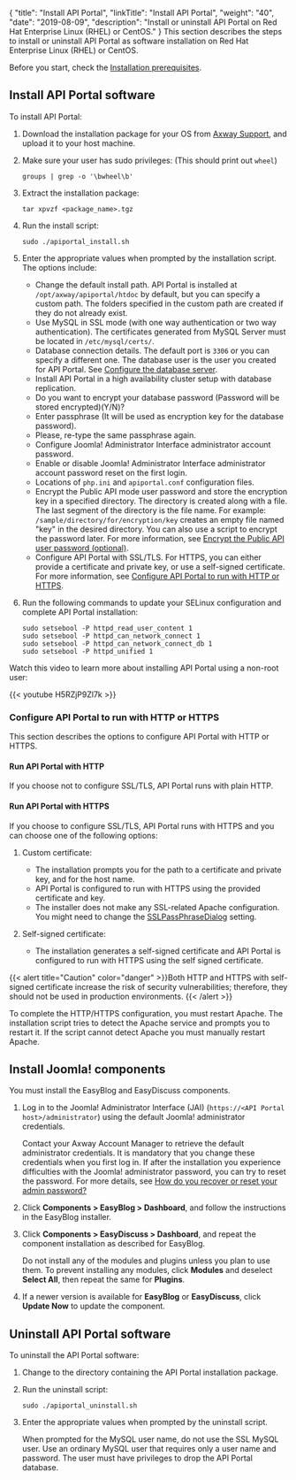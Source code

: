 {
"title": "Install API Portal",
  "linkTitle": "Install API Portal",
  "weight": "40",
  "date": "2019-08-09",
  "description": "Install or uninstall API Portal on Red Hat Enterprise Linux (RHEL) or CentOS."
}
This section describes the steps to install or uninstall API Portal as software installation on Red Hat Enterprise Linux (RHEL) or CentOS.

Before you start, check the [Installation prerequisites](/docs/apim_installation/apiportal_install/install_software_prereqs/).

## Install API Portal software

To install API Portal:

1. Download the installation package for your OS from [Axway Support](https://support.axway.com/), and upload it to your host machine.
2. Make sure your user has sudo privileges: (This should print out `wheel`)

   ```
   groups | grep -o '\bwheel\b'
   ```
3. Extract the installation package:

   ```
   tar xpvzf <package_name>.tgz
   ```
4. Run the install script:

   ```
   sudo ./apiportal_install.sh
   ```
5. Enter the appropriate values when prompted by the installation script. The options include:

   * Change the default install path. API Portal is installed at `/opt/axway/apiportal/htdoc` by default, but you can specify a custom path. The folders specified in the custom path are created if they do not already exist.
   * Use MySQL in SSL mode (with one way authentication or two way authentication). The certificates generated from MySQL Server must be located in `/etc/mysql/certs/`.
   * Database connection details. The default port is `3306` or you can specify a different one. The database user is the user you created for API Portal. See [Configure the database server](/docs/apim_installation/apiportal_install/install_software_configure_database/).
   * Install API Portal in a high availability cluster setup with database replication.
   * Do you want to encrypt your database password (Password will be stored encrypted)(Y/N)?
   * Enter passphrase (It will be used as encryption key for the database password).
   * Please, re-type the same passphrase again.
   * Configure Joomla! Administrator Interface administrator account password.
   * Enable or disable Joomla! Administrator Interface administrator account password reset on the first login.
   * Locations of `php.ini` and `apiportal.conf` configuration files.
   * Encrypt the Public API mode user password and store the encryption key in a specified directory. The directory is created along with a file. The last segment of the directory is the file name. For example: `/sample/directory/for/encryption/key` creates an empty file named "key" in the desired directory. You can also use a script to encrypt the password later. For more information, see [Encrypt the Public API user password (optional)](/docs/apim_administration/apiportal_admin/public_api_configure#encrypt-the-public-api-mode-user-password).
   * Configure API Portal with SSL/TLS. For HTTPS, you can either provide a certificate and private key, or use a self-signed certificate. For more information, see [Configure API Portal to run with HTTP or HTTPS](#configure-api-portal-to-run-with-http-or-https).
6. Run the following commands to update your SELinux configuration and complete API Portal installation:

   ```
   sudo setsebool -P httpd_read_user_content 1
   sudo setsebool -P httpd_can_network_connect 1
   sudo setsebool -P httpd_can_network_connect_db 1
   sudo setsebool -P httpd_unified 1
   ```

Watch this video to learn more about installing API Portal using a non-root user:

{{< youtube H5RZjP9Zl7k >}}

### Configure API Portal to run with HTTP or HTTPS

This section describes the options to configure API Portal with HTTP or HTTPS.

#### Run API Portal with HTTP

If you choose not to configure SSL/TLS, API Portal runs with plain HTTP.

#### Run API Portal with HTTPS

If you choose to configure SSL/TLS, API Portal runs with HTTPS and you can choose one of the following options:

1. Custom certificate:

   * The installation prompts you for the path to a certificate and private key, and for the host name.
   * API Portal is configured to run with HTTPS using the provided certificate and key.
   * The installer does not make any SSL-related Apache configuration. You might need to change the [SSLPassPhraseDialog](https://httpd.apache.org/docs/current/mod/mod_ssl.html#sslpassphrasedialog) setting.
2. Self-signed certificate:

   * The installation generates a self-signed certificate and API Portal is configured to run with HTTPS using the self signed certificate.

{{< alert title="Caution" color="danger" >}}Both HTTP and HTTPS with self-signed certificate increase the risk of security vulnerabilities; therefore, they should not be used in production environments.  {{< /alert >}}

To complete the HTTP/HTTPS configuration, you must restart Apache. The installation script tries to detect the Apache service and prompts you to restart it. If the script cannot detect Apache you must manually restart Apache.

## Install Joomla! components

You must install the EasyBlog and EasyDiscuss components.

1. Log in to the Joomla! Administrator Interface (JAI) (`https://<API Portal host>/administrator`) using the default Joomla! administrator credentials.

   Contact your Axway Account Manager to retrieve the default administrator credentials. It is mandatory that you change these credentials when you first log in. If after the installation you experience difficulties with the Joomla! administrator password, you can try to reset the password. For more details, see [How do you recover or reset your admin password?](https://docs.joomla.org/How_do_you_recover_or_reset_your_admin_password%3F)
2. Click **Components > EasyBlog > Dashboard**, and follow the instructions in the EasyBlog installer.
3. Click **Components > EasyDiscuss > Dashboard**, and repeat the component installation as described for EasyBlog.

   Do not install any of the modules and plugins unless you plan to use them. To prevent installing any modules, click **Modules** and deselect **Select All**, then repeat the same for **Plugins**.
4. If a newer version is available for **EasyBlog** or **EasyDiscuss**, click **Update Now** to update the component.

## Uninstall API Portal software

To uninstall the API Portal software:

1. Change to the directory containing the API Portal installation package.
2. Run the uninstall script:

   ```
   sudo ./apiportal_uninstall.sh
   ```
3. Enter the appropriate values when prompted by the uninstall script.

   When prompted for the MySQL user name, do not use the SSL MySQL user. Use an ordinary MySQL user that requires only a user name and password. The user must have privileges to drop the API Portal database.

